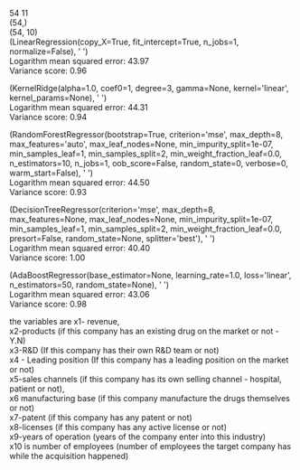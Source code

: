 54 11  
(54,)  
(54, 10)  
(LinearRegression(copy_X=True, fit_intercept=True, n_jobs=1, normalize=False), '  ')  
Logarithm mean squared error: 43.97  
Variance score: 0.96  

(KernelRidge(alpha=1.0, coef0=1, degree=3, gamma=None, kernel='linear',
      kernel_params=None), '  ')  
Logarithm mean squared error: 44.31  
Variance score: 0.94  

(RandomForestRegressor(bootstrap=True, criterion='mse', max_depth=8,
           max_features='auto', max_leaf_nodes=None,
           min_impurity_split=1e-07, min_samples_leaf=1,
           min_samples_split=2, min_weight_fraction_leaf=0.0,
           n_estimators=10, n_jobs=1, oob_score=False, random_state=0,
           verbose=0, warm_start=False), '  ')  
Logarithm mean squared error: 44.50  
Variance score: 0.93  

(DecisionTreeRegressor(criterion='mse', max_depth=8, max_features=None,
           max_leaf_nodes=None, min_impurity_split=1e-07,
           min_samples_leaf=1, min_samples_split=2,
           min_weight_fraction_leaf=0.0, presort=False, random_state=None,
           splitter='best'), '  ')  
Logarithm mean squared error: 40.40  
Variance score: 1.00  

(AdaBoostRegressor(base_estimator=None, learning_rate=1.0, loss='linear',
         n_estimators=50, random_state=None), '  ')  
Logarithm mean squared error: 43.06  
Variance score: 0.98  
    
the variables are x1- revenue,   
x2-products (if this company has an existing drug on the market or not - Y.N)   
x3-R&D (If this company has their own R&D team or not)   
x4 - Leading position (If this company has a leading position on the market or not)   
x5-sales channels (if this company has its own selling channel - hospital, patient or not),   
x6 manufacturing base (if this company manufacture the drugs themselves or not)   
x7-patent (if this company has any patent or not)   
x8-licenses (if this company has any active license or not)   
x9-years of operation (years of the company enter into this industry)   
x10 is number of employees (number of employees the target company has while the acquisition happened)  
